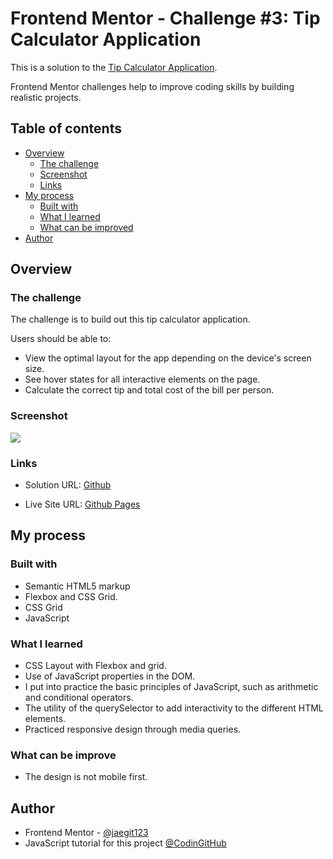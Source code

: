 # Frontend Mentor - Challenge #3: Tip Calculator Application

This is a solution to the [Tip Calculator Application](https://www.frontendmentor.io/challenges/tip-calculator-app-ugJNGbJUX/hub). 

Frontend Mentor challenges help to improve coding skills by building realistic projects. 

## Table of contents

- [Overview](#overview)
  - [The challenge](#the-challenge)
  - [Screenshot](#screenshot)
  - [Links](#links)
- [My process](#my-process)
  - [Built with](#built-with)
  - [What I learned](#what-i-learned)
  - [What can be improved](#What-can-be-improve)
- [Author](#author)

## Overview

### The challenge

The challenge is to build out this tip calculator application.

Users should be able to:

- View the optimal layout for the app depending on the device's screen size.
- See hover states for all interactive elements on the page.
- Calculate the correct tip and total cost of the bill per person.

### Screenshot

![](assets/Screenshot%202023-05-04%20at%2000-22-46%20Tip%20calculator%20app.png)

### Links

- Solution URL: [Github](https://github.com/jaegit123/Tip-calculator-application)

- Live Site URL: [Github Pages](https://jaegit123.github.io/Tip-calculator-application/)

## My process

### Built with

- Semantic HTML5 markup
- Flexbox and CSS Grid.
- CSS Grid
- JavaScript

### What I learned

- CSS Layout with Flexbox and grid.
- Use of JavaScript properties in the DOM.
- I put into practice the basic principles of JavaScript, such as arithmetic and conditional operators.
- The utility of the querySelector to add interactivity to the different HTML elements.
- Practiced responsive design through media queries.

### What can be improve

- The design is not mobile first. 

## Author

- Frontend Mentor - [@jaegit123](https://www.frontendmentor.io/profile/jaegit123)
- JavaScript tutorial for this project [@CodinGitHub](https://www.youtube.com/watch?v=89TcBf7_s8o&t=5865s)
